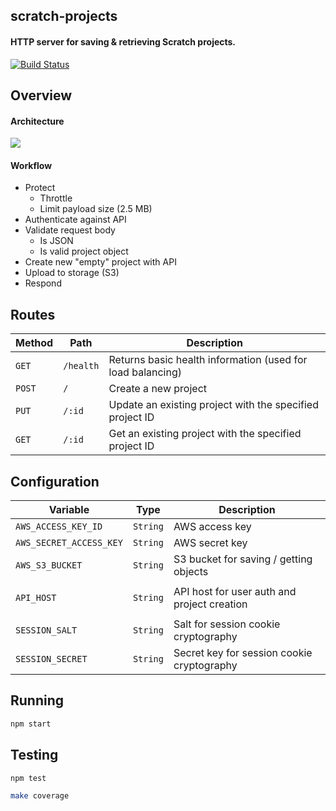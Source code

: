## scratch-projects
#### HTTP server for saving & retrieving Scratch projects.

[![Build Status](https://travis-ci.com/LLK/scratch-projects.svg?token=xzzHj4ct3SyBTpeqxnx1&branch=develop)](https://travis-ci.com/LLK/scratch-projects)

## Overview

#### Architecture
![](https://cloud.githubusercontent.com/assets/747641/15540768/31db0654-2257-11e6-8239-be894677323b.png)

#### Workflow
- Protect
    - Throttle
    - Limit payload size (2.5 MB)
- Authenticate against API
- Validate request body
    - Is JSON
    - Is valid project object
- Create new "empty" project with API
- Upload to storage (S3)
- Respond

## Routes
| Method | Path      | Description                                                 |
| ------ | --------- | ----------------------------------------------------------- |
| `GET`  | `/health` | Returns basic health information (used for load balancing)  |
| `POST` | `/`       | Create a new project                                        |
| `PUT`  | `/:id`    | Update an existing project with the specified project ID    |
| `GET`  | `/:id`    | Get an existing project with the specified project ID       |


## Configuration
| Variable                | Type     | Description                                 |
| ----------------------- | -------- | ------------------------------------------- |
| `AWS_ACCESS_KEY_ID`     | `String` | AWS access key                              |
| `AWS_SECRET_ACCESS_KEY` | `String` | AWS secret key                              |
| `AWS_S3_BUCKET`         | `String` | S3 bucket for saving / getting objects      |
|                         |          |                                             |
| `API_HOST`              | `String` | API host for user auth and project creation |
|                         |          |                                             |
| `SESSION_SALT`          | `String` | Salt for session cookie cryptography        |
| `SESSION_SECRET`        | `String` | Secret key for session cookie cryptography  |

## Running
```bash
npm start
```

## Testing
```bash
npm test
```

```bash
make coverage
```

